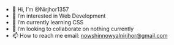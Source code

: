 - 👋 Hi, I’m @Nirjhor1357
- 👀 I’m interested in Web Development 
- 🌱 I’m currently learning CSS
- 💞️ I’m looking to collaborate on nothing currently
- 📫 How to reach me email: nowshinnowyalnirjhor@gmail.com

<!---
Nirjhor1357/Nirjhor1357 is a ✨ special ✨ repository because its `README.md` (this file) appears on your GitHub profile.
You can click the Preview link to take a look at your changes.
--->
